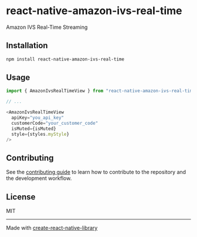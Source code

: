 # react-native-amazon-ivs-real-time

Amazon IVS Real-Time Streaming 

## Installation

```sh
npm install react-native-amazon-ivs-real-time
```

## Usage

```js
import { AmazonIvsRealTimeView } from "react-native-amazon-ivs-real-time";

// ...

<AmazonIvsRealTimeView
  apiKey="you_api_key"
  customerCode="your_customer_code"
  isMuted={isMuted}
  style={styles.myStyle}
/>
```

## Contributing

See the [contributing guide](CONTRIBUTING.md) to learn how to contribute to the repository and the development workflow.

## License

MIT

---

Made with [create-react-native-library](https://github.com/callstack/react-native-builder-bob)
